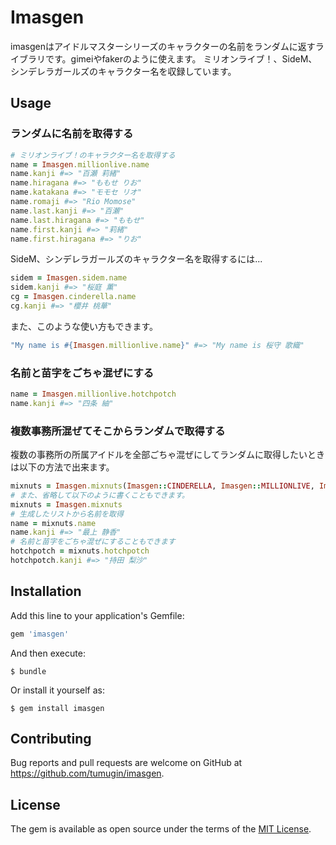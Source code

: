 # Imasgen

imasgenはアイドルマスターシリーズのキャラクターの名前をランダムに返すライブラリです。gimeiやfakerのように使えます。
ミリオンライブ！、SideM、シンデレラガールズのキャラクター名を収録しています。

## Usage

### ランダムに名前を取得する
```ruby
# ミリオンライブ！のキャラクター名を取得する
name = Imasgen.millionlive.name
name.kanji #=> "百瀬 莉緒"
name.hiragana #=> "ももせ りお"
name.katakana #=> "モモセ リオ"
name.romaji #=> "Rio Momose"
name.last.kanji #=> "百瀬"
name.last.hiragana #=> "ももせ"
name.first.kanji #=> "莉緒"
name.first.hiragana #=> "りお"
```
SideM、シンデレラガールズのキャラクター名を取得するには...
```ruby
sidem = Imasgen.sidem.name
sidem.kanji #=> "桜庭 薫"
cg = Imasgen.cinderella.name
cg.kanji #=> "櫻井 桃華"
```
また、このような使い方もできます。
```ruby
"My name is #{Imasgen.millionlive.name}" #=> "My name is 桜守 歌織"
```

### 名前と苗字をごちゃ混ぜにする
```ruby
name = Imasgen.millionlive.hotchpotch
name.kanji #=> "四条 紬"
```

### 複数事務所混ぜてそこからランダムで取得する

複数の事務所の所属アイドルを全部ごちゃ混ぜにしてランダムに取得したいときは以下の方法で出来ます。
```ruby
mixnuts = Imasgen.mixnuts(Imasgen::CINDERELLA, Imasgen::MILLIONLIVE, Imasgen::SIDEM)
# また、省略して以下のように書くこともできます。
mixnuts = Imasgen.mixnuts
# 生成したリストから名前を取得
name = mixnuts.name
name.kanji #=> "最上 静香"
# 名前と苗字をごちゃ混ぜにすることもできます
hotchpotch = mixnuts.hotchpotch
hotchpotch.kanji #=> "持田 梨沙"
```

## Installation

Add this line to your application's Gemfile:

```ruby
gem 'imasgen'
```

And then execute:

    $ bundle

Or install it yourself as:

    $ gem install imasgen

## Contributing

Bug reports and pull requests are welcome on GitHub at https://github.com/tumugin/imasgen.

## License

The gem is available as open source under the terms of the [MIT License](https://opensource.org/licenses/MIT).
